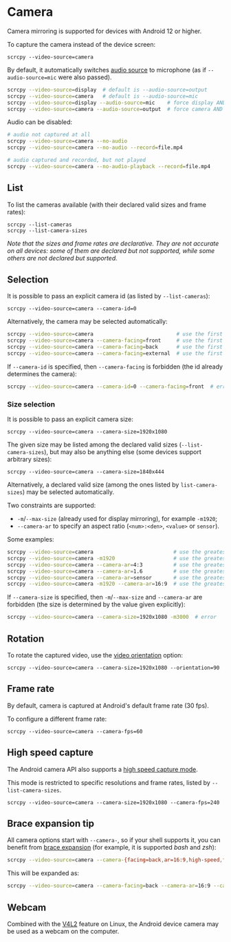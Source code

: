 # Camera

Camera mirroring is supported for devices with Android 12 or higher.

To capture the camera instead of the device screen:

```
scrcpy --video-source=camera
```

By default, it automatically switches [audio source](audio.md#source) to
microphone (as if `--audio-source=mic` were also passed).

```bash
scrcpy --video-source=display  # default is --audio-source=output
scrcpy --video-source=camera   # default is --audio-source=mic
scrcpy --video-source=display --audio-source=mic    # force display AND microphone
scrcpy --video-source=camera --audio-source=output  # force camera AND device audio output
```

Audio can be disabled:

```bash
# audio not captured at all
scrcpy --video-source=camera --no-audio
scrcpy --video-source=camera --no-audio --record=file.mp4

# audio captured and recorded, but not played
scrcpy --video-source=camera --no-audio-playback --record=file.mp4
```

## List

To list the cameras available (with their declared valid sizes and frame rates):

```
scrcpy --list-cameras
scrcpy --list-camera-sizes
```

_Note that the sizes and frame rates are declarative. They are not accurate on
all devices: some of them are declared but not supported, while some others are
not declared but supported._

## Selection

It is possible to pass an explicit camera id (as listed by `--list-cameras`):

```
scrcpy --video-source=camera --camera-id=0
```

Alternatively, the camera may be selected automatically:

```bash
scrcpy --video-source=camera                           # use the first camera
scrcpy --video-source=camera --camera-facing=front     # use the first front camera
scrcpy --video-source=camera --camera-facing=back      # use the first back camera
scrcpy --video-source=camera --camera-facing=external  # use the first external camera
```

If `--camera-id` is specified, then `--camera-facing` is forbidden (the id
already determines the camera):

```bash
scrcpy --video-source=camera --camera-id=0 --camera-facing=front  # error
```

### Size selection

It is possible to pass an explicit camera size:

```
scrcpy --video-source=camera --camera-size=1920x1080
```

The given size may be listed among the declared valid sizes
(`--list-camera-sizes`), but may also be anything else (some devices support
arbitrary sizes):

```
scrcpy --video-source=camera --camera-size=1840x444
```

Alternatively, a declared valid size (among the ones listed by
`list-camera-sizes`) may be selected automatically.

Two constraints are supported:

- `-m`/`--max-size` (already used for display mirroring), for example `-m1920`;
- `--camera-ar` to specify an aspect ratio (`<num>:<den>`, `<value>` or
  `sensor`).

Some examples:

```bash
scrcpy --video-source=camera                          # use the greatest width and the greatest associated height
scrcpy --video-source=camera -m1920                   # use the greatest width not above 1920 and the greatest associated height
scrcpy --video-source=camera --camera-ar=4:3          # use the greatest size with an aspect ratio of 4:3 (+/- 10%)
scrcpy --video-source=camera --camera-ar=1.6          # use the greatest size with an aspect ratio of 1.6 (+/- 10%)
scrcpy --video-source=camera --camera-ar=sensor       # use the greatest size with the aspect ratio of the camera sensor (+/- 10%)
scrcpy --video-source=camera -m1920 --camera-ar=16:9  # use the greatest width not above 1920 and the closest to 16:9 aspect ratio
```

If `--camera-size` is specified, then `-m`/`--max-size` and `--camera-ar` are
forbidden (the size is determined by the value given explicitly):

```bash
scrcpy --video-source=camera --camera-size=1920x1080 -m3000  # error
```

## Rotation

To rotate the captured video, use the [video orientation](video.md#orientation)
option:

```
scrcpy --video-source=camera --camera-size=1920x1080 --orientation=90
```

## Frame rate

By default, camera is captured at Android's default frame rate (30 fps).

To configure a different frame rate:

```
scrcpy --video-source=camera --camera-fps=60
```

## High speed capture

The Android camera API also supports a [high speed capture mode][high speed].

This mode is restricted to specific resolutions and frame rates, listed by
`--list-camera-sizes`.

```
scrcpy --video-source=camera --camera-size=1920x1080 --camera-fps=240
```

[high speed]: https://developer.android.com/reference/android/hardware/camera2/CameraConstrainedHighSpeedCaptureSession

## Brace expansion tip

All camera options start with `--camera-`, so if your shell supports it, you can
benefit from [brace expansion] (for example, it is supported _bash_ and _zsh_):

```bash
scrcpy --video-source=camera --camera-{facing=back,ar=16:9,high-speed,fps=120}
```

This will be expanded as:

```bash
scrcpy --video-source=camera --camera-facing=back --camera-ar=16:9 --camera-high-speed --camera-fps=120
```

[brace expansion]: https://www.gnu.org/software/bash/manual/html_node/Brace-Expansion.html

## Webcam

Combined with the [V4L2](v4l2.md) feature on Linux, the Android device camera
may be used as a webcam on the computer.
